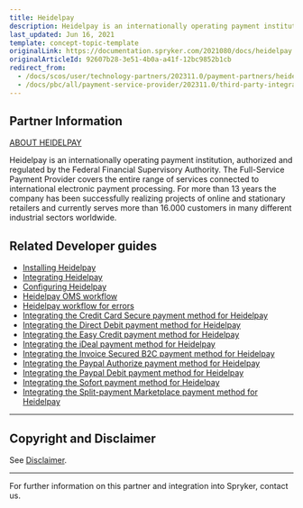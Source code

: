 ```yaml
---
title: Heidelpay
description: Heidelpay is an internationally operating payment institution, authorized and regulated by the Federal Financial Supervisory Authority.
last_updated: Jun 16, 2021
template: concept-topic-template
originalLink: https://documentation.spryker.com/2021080/docs/heidelpay
originalArticleId: 92607b28-3e51-4b0a-a41f-12bc9852b1cb
redirect_from:
  - /docs/scos/user/technology-partners/202311.0/payment-partners/heidelpay.html
  - /docs/pbc/all/payment-service-provider/202311.0/third-party-integrations/heidelpay/heidelpay.html
---
```


## Partner Information

[ABOUT HEIDELPAY](https://www.heidelpay.de/)

Heidelpay is an internationally operating payment institution, authorized and regulated by the Federal Financial Supervisory Authority. The Full-Service Payment Provider covers the entire range of services connected to international electronic payment processing. For more than 13 years the company has been successfully realizing projects of online and stationary retailers and currently serves more than 16.000 customers in many different industrial sectors worldwide.

## Related Developer guides

- [Installing Heidelpay](/docs/pbc/all/payment-service-provider/{{page.version}}/base-shop/third-party-integrations/heidelpay/install-heidelpay.html)
- [Integrating Heidelpay](/docs/pbc/all/payment-service-provider/{{page.version}}/base-shop/third-party-integrations/heidelpay/integrate-heidelpay.html)
- [Configuring Heidelpay](/docs/pbc/all/payment-service-provider/{{page.version}}/base-shop/third-party-integrations/heidelpay/configure-heidelpay.html)
- [Heidelpay OMS workflow](/docs/pbc/all/payment-service-provider/{{page.version}}/base-shop/third-party-integrations/heidelpay/heidelpay-oms-workflow.html)
- [Heidelpay workflow for errors](/docs/pbc/all/payment-service-provider/{{page.version}}/base-shop/third-party-integrations/heidelpay/heidelpay-workflow-for-errors.html)
- [Integrating the Credit Card Secure payment method for Heidelpay](/docs/pbc/all/payment-service-provider/{{page.version}}/base-shop/third-party-integrations/heidelpay/integrate-payment-methods-for-heidelpay/integrate-the-credit-card-secure-payment-method-for-heidelpay.html)
- [Integrating the Direct Debit payment method for Heidelpay](/docs/pbc/all/payment-service-provider/{{page.version}}/base-shop/third-party-integrations/heidelpay/integrate-payment-methods-for-heidelpay/integrate-the-direct-debit-payment-method-for-heidelpay.html)
- [Integrating the Easy Credit payment method for Heidelpay](/docs/pbc/all/payment-service-provider/{{page.version}}/base-shop/third-party-integrations/heidelpay/integrate-payment-methods-for-heidelpay/integrate-the-easy-credit-payment-method-for-heidelpay.html)
- [Integrating the iDeal payment method for Heidelpay](/docs/pbc/all/payment-service-provider/{{page.version}}/base-shop/third-party-integrations/heidelpay/integrate-payment-methods-for-heidelpay/integrate-the-ideal-payment-method-for-heidelpay.html)
- [Integrating the Invoice Secured B2C payment method for Heidelpay](/docs/pbc/all/payment-service-provider/{{page.version}}/base-shop/third-party-integrations/heidelpay/integrate-payment-methods-for-heidelpay/integrate-the-invoice-secured-b2c-payment-method-for-heidelpay.html)
- [Integrating the Paypal Authorize payment method for Heidelpay](/docs/pbc/all/payment-service-provider/{{page.version}}/base-shop/third-party-integrations/heidelpay/integrate-payment-methods-for-heidelpay/integrate-the-paypal-authorize-payment-method-for-heidelpay.html)
- [Integrating the Paypal Debit payment method for Heidelpay](/docs/pbc/all/payment-service-provider/{{page.version}}/base-shop/third-party-integrations/heidelpay/integrate-payment-methods-for-heidelpay/integrate-the-paypal-debit-payment-method-for-heidelpay.html)
- [Integrating the Sofort payment method for Heidelpay](/docs/pbc/all/payment-service-provider/{{page.version}}/base-shop/third-party-integrations/heidelpay/integrate-payment-methods-for-heidelpay/integrate-the-sofort-payment-method-for-heidelpay.html)
- [Integrating the Split-payment Marketplace payment method for Heidelpay](/docs/pbc/all/payment-service-provider/{{page.version}}/base-shop/third-party-integrations/heidelpay/integrate-payment-methods-for-heidelpay/integrate-the-split-payment-marketplace-payment-method-for-heidelpay.html)
---

## Copyright and Disclaimer

See [Disclaimer](https://github.com/spryker/spryker-documentation).

---
For further information on this partner and integration into Spryker,  contact us.

<div class="hubspot-form js-hubspot-form" data-portal-id="2770802" data-form-id="163e11fb-e833-4638-86ae-a2ca4b929a41" id="hubspot-1"></div>
